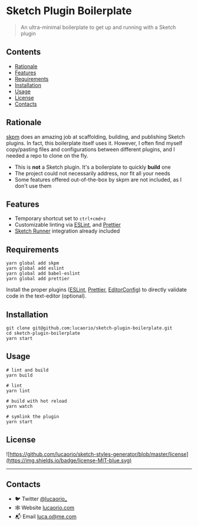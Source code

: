 # Sketch Plugin Boilerplate

> An ultra-minimal boilerplate to get up and running with a Sketch plugin

## Contents

- [Rationale](#rationale)
- [Features](#features)
- [Requirements](#requirements)
- [Installation](#installation)
- [Usage](#usage)
- [License](#license)
- [Contacts](#contacts)

## Rationale

[skpm](https://github.com/skpm/skpm) does an amazing job at scaffolding, building, and publishing Sketch plugins. In fact, this boilerplate itself uses it. However, I often find myself copy/pasting files and configurations between different plugins, and I needed a repo to clone on the fly.

- This is **not** a Sketch plugin. It's a boilerplate to quickly **build** one
- The project could not necessarily address, nor fit all your needs
- Some features offered out-of-the-box by skpm are not included, as I don't use them

## Features

- Temporary shortcut set to `ctrl+cmd+z`
- Customizable linting via [ESLint](https://eslint.org/), and [Prettier](https://prettier.io/)
- [Sketch Runner](https://sketchrunner.com/) integration already included

## Requirements

```shell
yarn global add skpm
yarn global add eslint
yarn global add babel-eslint
yarn global add prettier
```

Install the proper plugins ([ESLint](https://eslint.org/), [Prettier](https://prettier.io/), [EditorConfig](https://editorconfig.org)) to directly validate code in the text-editor (optional).

## Installation

```shell
git clone git@github.com:lucaorio/sketch-plugin-boilerplate.git
cd sketch-plugin-boilerplate
yarn start
```

## Usage

```shell
# lint and build
yarn build

# lint
yarn lint

# build with hot reload
yarn watch

# symlink the plugin
yarn start
```

## License

![https://github.com/lucaorio/sketch-styles-generator/blob/master/license](https://img.shields.io/badge/license-MIT-blue.svg)

---

## Contacts

- 🐦 Twitter [@lucaorio\_](http://twitter.com/@lucaorio_)
- 🕸 Website [lucaorio.com](http://lucaorio.com)
- 📬 Email [luca.o@me.com](mailto:luca.o@me.com)

